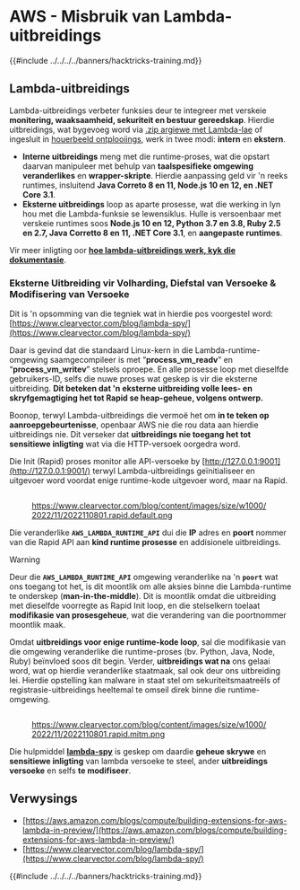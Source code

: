 # AWS - Misbruik van Lambda-uitbreidings

{{#include ../../../../banners/hacktricks-training.md}}

## Lambda-uitbreidings

Lambda-uitbreidings verbeter funksies deur te integreer met verskeie **monitering, waaksaamheid, sekuriteit en bestuur gereedskap**. Hierdie uitbreidings, wat bygevoeg word via [.zip argiewe met Lambda-lae](https://docs.aws.amazon.com/lambda/latest/dg/configuration-layers.html) of ingesluit in [houerbeeld ontplooiings](https://aws.amazon.com/blogs/compute/working-with-lambda-layers-and-extensions-in-container-images/), werk in twee modi: **intern** en **ekstern**.

- **Interne uitbreidings** meng met die runtime-proses, wat die opstart daarvan manipuleer met behulp van **taalspesifieke omgewing veranderlikes** en **wrapper-skripte**. Hierdie aanpassing geld vir 'n reeks runtimes, insluitend **Java Correto 8 en 11, Node.js 10 en 12, en .NET Core 3.1**.
- **Eksterne uitbreidings** loop as aparte prosesse, wat die werking in lyn hou met die Lambda-funksie se lewensiklus. Hulle is versoenbaar met verskeie runtimes soos **Node.js 10 en 12, Python 3.7 en 3.8, Ruby 2.5 en 2.7, Java Corretto 8 en 11, .NET Core 3.1**, en **aangepaste runtimes**.

Vir meer inligting oor [**hoe lambda-uitbreidings werk, kyk die dokumentasie**](https://docs.aws.amazon.com/lambda/latest/dg/runtimes-extensions-api.html).

### Eksterne Uitbreiding vir Volharding, Diefstal van Versoeke & Modifisering van Versoeke

Dit is 'n opsomming van die tegniek wat in hierdie pos voorgestel word: [https://www.clearvector.com/blog/lambda-spy/](https://www.clearvector.com/blog/lambda-spy/)

Daar is gevind dat die standaard Linux-kern in die Lambda-runtime-omgewing saamgecompileer is met “**process_vm_readv**” en “**process_vm_writev**” stelsels oproepe. En alle prosesse loop met dieselfde gebruikers-ID, selfs die nuwe proses wat geskep is vir die eksterne uitbreiding. **Dit beteken dat 'n eksterne uitbreiding volle lees- en skryfgemagtiging het tot Rapid se heap-geheue, volgens ontwerp.**

Boonop, terwyl Lambda-uitbreidings die vermoë het om **in te teken op aanroepgebeurtenisse**, openbaar AWS nie die rou data aan hierdie uitbreidings nie. Dit verseker dat **uitbreidings nie toegang het tot sensitiewe inligting** wat via die HTTP-versoek oorgedra word.

Die Init (Rapid) proses monitor alle API-versoeke by [http://127.0.0.1:9001](http://127.0.0.1:9001/) terwyl Lambda-uitbreidings geïnitialiseer en uitgevoer word voordat enige runtime-kode uitgevoer word, maar na Rapid.

<figure><img src="../../../../images/image (254).png" alt=""><figcaption><p><a href="https://www.clearvector.com/blog/content/images/size/w1000/2022/11/2022110801.rapid.default.png">https://www.clearvector.com/blog/content/images/size/w1000/2022/11/2022110801.rapid.default.png</a></p></figcaption></figure>

Die veranderlike **`AWS_LAMBDA_RUNTIME_API`** dui die **IP** adres en **poort** nommer van die Rapid API aan **kind runtime prosesse** en addisionele uitbreidings.

> [!WARNING]
> Deur die **`AWS_LAMBDA_RUNTIME_API`** omgewing veranderlike na 'n **`poort`** wat ons toegang tot het, is dit moontlik om alle aksies binne die Lambda-runtime te onderskep (**man-in-the-middle**). Dit is moontlik omdat die uitbreiding met dieselfde voorregte as Rapid Init loop, en die stelselkern toelaat **modifikasie van prosesgeheue**, wat die verandering van die poortnommer moontlik maak.

Omdat **uitbreidings voor enige runtime-kode loop**, sal die modifikasie van die omgewing veranderlike die runtime-proses (bv. Python, Java, Node, Ruby) beïnvloed soos dit begin. Verder, **uitbreidings wat na** ons gelaai word, wat op hierdie veranderlike staatmaak, sal ook deur ons uitbreiding lei. Hierdie opstelling kan malware in staat stel om sekuriteitsmaatreëls of registrasie-uitbreidings heeltemal te omseil direk binne die runtime-omgewing.

<figure><img src="../../../../images/image (267).png" alt=""><figcaption><p><a href="https://www.clearvector.com/blog/content/images/size/w1000/2022/11/2022110801.rapid.mitm.png">https://www.clearvector.com/blog/content/images/size/w1000/2022/11/2022110801.rapid.mitm.png</a></p></figcaption></figure>

Die hulpmiddel [**lambda-spy**](https://github.com/clearvector/lambda-spy) is geskep om daardie **geheue skrywe** en **sensitiewe inligting** van lambda versoeke te steel, ander **uitbreidings** **versoeke** en selfs **te modifiseer**.

## Verwysings

- [https://aws.amazon.com/blogs/compute/building-extensions-for-aws-lambda-in-preview/](https://aws.amazon.com/blogs/compute/building-extensions-for-aws-lambda-in-preview/)
- [https://www.clearvector.com/blog/lambda-spy/](https://www.clearvector.com/blog/lambda-spy/)

{{#include ../../../../banners/hacktricks-training.md}}
